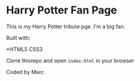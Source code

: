 # Harry Potter Fan Page

This is my Harry Potter tribute pge. I'm a big fan.

Built with:

*HTML5
CSS3

Clone thisrepo and open `index.html` in your browser

Coded by Marc